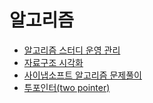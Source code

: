 # 알고리즘
- [알고리즘 스터디 운영 관리](https://github.com/jyb2605/jackkong_algo)
- [자료구조 시각화](https://github.com/ChangYeop-Yang/Study-DataStructure)
- [사이냅소프트 알고리즘 문제풀이](https://www.synapsoft.co.kr/recruit-developer)
- [투포인터(two pointer)](https://hoony-gunputer.tistory.com/entry/투포인터two-pointer)